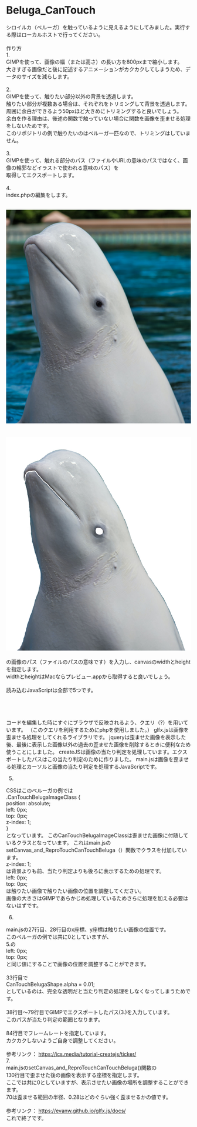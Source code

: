 # Beluga_CanTouch
シロイルカ（ベルーガ）を触っているように見えるようにしてみました。実行する際はローカルホストで行ってください。<br>
<br>
作り方<br>
1.<br>
GIMPを使って、画像の幅（または高さ）の長い方を800pxまで縮小します。<br>
大きすぎる画像だと後に記述するアニメーションがカクカクしてしまうため、データのサイズを減らします。<br>
<br>
2.<br>
GIMPを使って、触りたい部分以外の背景を透過します。<br>
触りたい部分が複数ある場合は、それぞれをトリミングして背景を透過します。<br>
周囲に余白ができるよう50pxほど大きめにトリミングすると良いでしょう。<br>
余白を作る理由は、後述の関数で触っていない場合に関数を画像を歪ませる処理をしないためです。<br>
このリポジトリの例で触りたいのはベルーガ一匹なので、トリミングはしていません。<br>
<br>
3.<br>
GIMPを使って、触れる部分のパス（ファイルやURLの意味のパスではなく、画像の輪郭などイラストで使われる意味のパス）を<br>
取得してエクスポートします。<br>
<br>
4.<br>
index.phpの編集をします。<br>
<div class="wrapper"><br>
  <img id="background" src="./images/background/Beluga.png" /><br>
        <br>
  <canvas id ="CanTouchBeluga" width="694" height="800"></canvas><br>
  <img id="CanTouchBelugaImage" src="./images/canTouch/CanTouchBeluga.png" alt=""><br>
</div><br>
の画像のパス（ファイルのパスの意味です）を入力し、canvasのwidthとheightを指定します。<br>
widthとheightはMacならプレビュー.appから取得すると良いでしょう。<br>
<br>
読み込むJavaScriptは全部で5つです。<br>
<script src="./js/glfx.js"></script><br>
<script src="./js/jquery.js"></script><br>
<script src="https://code.createjs.com/1.0.0/createjs.min.js"></script><br>
<script src="./js/main.js?<?php echo date('Ymd-His'); ?>"></script><br>
コードを編集した時にすぐにブラウザで反映されるよう、クエリ（?<?php ~ ?>）を用いています。
（このクエリを利用するためにphpを使用しました。）
glfx.jsは画像を歪ませる処理をしてくれるライブラリです。
jqueryは歪ませた画像を表示した後、最後に表示した画像以外の過去の歪ませた画像を削除するときに便利なため
使うことにしました。
createJSは画像の当たり判定を処理しています。エクスポートしたパスはこの当たり判定のために作りました。
main.jsは画像を歪ませる処理とカーソルと画像の当たり判定を処理するJavaScriptです。

5.
CSSはこのベルーガの例では<br>
.CanTouchBelugaImageClass {<br>
  position: absolute;<br>
  left: 0px;<br>
  top: 0px;<br>
  z-index: 1;<br>
}<br>
となっています。
このCanTouchBelugaImageClassは歪ませた画像に付随しているクラスとなっています。
これはmain.jsのsetCanvas_and_ReproTouchCanTouchBeluga（）関数でクラスを付加しています。<br>
z-index: 1;<br>
は背景よりも前、当たり判定よりも後ろに表示するための処理です。<br>
left: 0px;<br>
top: 0px;<br>
は触りたい画像で触りたい画像の位置を調整してください。<br>
画像の大きさはGIMPであらかじめ処理しているためさらに処理を加える必要はないはずです。<br>

6.
main.jsの27行目、28行目のx座標、y座標は触りたい画像の位置です。<br>
このベルーガの例では共に0としていますが、<br>
5.の<br>
left: 0px;<br>
top: 0px;<br>
と同じ値にすることで画像の位置を調整することができます。<br>
<br>
33行目で<br>
CanTouchBelugaShape.alpha = 0.01;<br>
としているのは、完全な透明だと当たり判定の処理をしなくなってしまうためです。<br>
<br>
38行目〜79行目でGIMPでエクスポートしたパス(3.)を入力しています。<br>
このパスが当たり判定の範囲となります。<br>
<br>
84行目でフレームレートを指定しています。<br>
カクカクしないようご自身で調整してください。<br>
<br>
参考リンク： https://ics.media/tutorial-createjs/ticker/
<br>
7.<br>
main.jsのsetCanvas_and_ReproTouchCanTouchBeluga()関数の<br>
130行目で歪ませた後の画像を表示する座標を指定します。<br>
ここでは共に0としていますが、表示させたい画像の場所を調整することができます。<br>
70は歪ませる範囲の半径、0.28はどのぐらい強く歪ませるかの値です。<br>
<br>
参考リンク： https://evanw.github.io/glfx.js/docs/
<br>
これで終了です。<br>
<br>




